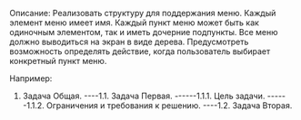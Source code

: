 Описание:
Реализовать структуру для поддержания меню.
Каждый элемент меню имеет имя.
Каждый пункт меню может быть как одиночным элементом, так и иметь дочерние подпункты.
Все меню должно выводиться на экран в виде дерева.
Предусмотреть возможность определять действие, когда пользователь выбирает конкретный пункт меню.

Например:
1. Задача Общая.
----1.1. Задача Первая.
------1.1.1. Цель задачи.
------1.1.2. Ограничения и требования к решению.
----1.2. Задача Вторая.